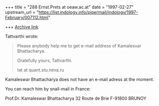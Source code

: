 +++
title = "288 Ernst.Prets at oeaw.ac.at"
date = "1997-02-27"
upstream_url = "https://list.indology.info/pipermail/indology/1997-February/007112.html"

+++
[Archive link](https://list.indology.info/pipermail/indology/1997-February/007112.html)

Tattvarthi wrote:

>Please anybody help me to get e-mail address of Kamalesvar Bhattacharya.
>
>   Gratefully yours, Tattvarthi.
>
>  tat at quant.stu.neva.ru 


Kamaleswar Bhattacharya does not have an e-mail adress at the moment.

You can reach him by snail-mail in France:

Prof.Dr. Kamaleswar Bhattacharya
32 Route de Brie
F-91800 BRUNOY






